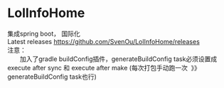 # LolInfoHome
集成spring boot， 国际化</br>
Latest releases https://github.com/SvenOu/LolInfoHome/releases</br>
注意：</br>
　　加入了gradle buildConfig插件，generateBuildConfig task必须设置成 execute after sync 和 execute after make (每次打包手动跑一次  》》 generateBuildConfig task也行)
